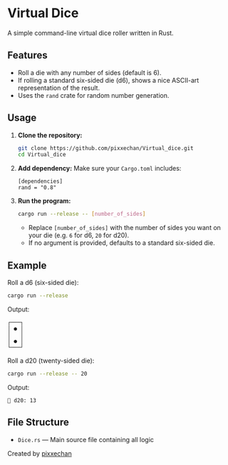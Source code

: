 # Virtual Dice

A simple command-line virtual dice roller written in Rust.

## Features

- Roll a die with any number of sides (default is 6).
- If rolling a standard six-sided die (d6), shows a nice ASCII-art representation of the result.
- Uses the `rand` crate for random number generation.

## Usage

1. **Clone the repository:**
   ```bash
   git clone https://github.com/pixxechan/Virtual_dice.git
   cd Virtual_dice
   ```

2. **Add dependency:**
   Make sure your `Cargo.toml` includes:
   ```
   [dependencies]
   rand = "0.8"
   ```

3. **Run the program:**
   ```bash
   cargo run --release -- [number_of_sides]
   ```
   - Replace `[number_of_sides]` with the number of sides you want on your die (e.g. `6` for d6, `20` for d20).
   - If no argument is provided, defaults to a standard six-sided die.

## Example

Roll a d6 (six-sided die):
```bash
cargo run --release
```
Output:
```
┌───┐
│ ● │
│   │
│ ● │
└───┘
```

Roll a d20 (twenty-sided die):
```bash
cargo run --release -- 20
```
Output:
```
🎲 d20: 13
```

## File Structure

- `Dice.rs` — Main source file containing all logic

Created by [pixxechan](https://github.com/pixxechan)
